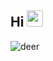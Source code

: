 <!-- ![dancing-dog](https://github.com/user-attachments/assets/e62d52a2-485a-45db-bc74-5203c0f06304) -->
## Hi <img src="https://raw.githubusercontent.com/MartinHeinz/MartinHeinz/master/wave.gif" width="26px"> 
![deer](https://github.com/user-attachments/assets/958f8129-ef28-42fd-9ec2-8eade08288b0)
